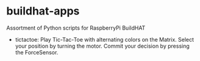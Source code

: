 # buildhat-apps
Assortment of Python scripts for RaspberryPi BuildHAT

* tictactoe: Play Tic-Tac-Toe with alternating colors on the Matrix.  Select your position by turning the motor.  Commit your decision by pressing the ForceSensor.
